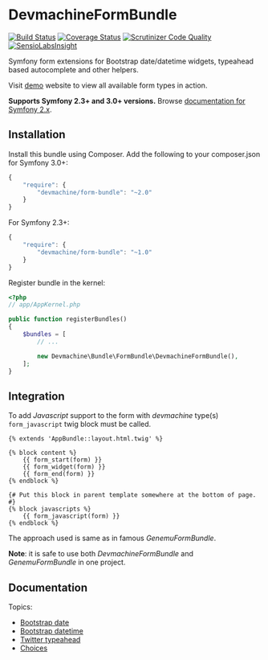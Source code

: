 # DevmachineFormBundle

[![Build Status](https://travis-ci.org/lakiboy/devmachine-form-bundle.svg?branch=master)](https://travis-ci.org/lakiboy/devmachine-form-bundle) [![Coverage Status](https://coveralls.io/repos/lakiboy/devmachine-form-bundle/badge.svg?branch=master&service=github)](https://coveralls.io/github/lakiboy/devmachine-form-bundle?branch=master) [![Scrutinizer Code Quality](https://scrutinizer-ci.com/g/lakiboy/devmachine-form-bundle/badges/quality-score.png?b=master)](https://scrutinizer-ci.com/g/lakiboy/devmachine-form-bundle/?branch=master) [![SensioLabsInsight](https://insight.sensiolabs.com/projects/b774b740-3eca-4084-ac1f-2aee3129ee47/mini.png)](https://insight.sensiolabs.com/projects/b774b740-3eca-4084-ac1f-2aee3129ee47)

Symfony form extensions for Bootstrap date/datetime widgets, typeahead based autocomplete and other helpers.

Visit [demo](http://forms.devmachine.net) website to view all available form types in action.

__Supports Symfony 2.3+ and 3.0+ versions.__ Browse [documentation for Symfony 2.x](https://github.com/lakiboy/devmachine-form-bundle/tree/1.0).

## Installation

Install this bundle using Composer. Add the following to your composer.json for Symfony 3.0+:

```javascript
{
    "require": {
        "devmachine/form-bundle": "~2.0"
    }
}
```

For Symfony 2.3+:

```javascript
{
    "require": {
        "devmachine/form-bundle": "~1.0"
    }
}
```

Register bundle in the kernel:

```php
<?php
// app/AppKernel.php

public function registerBundles()
{
    $bundles = [
        // ...

        new Devmachine\Bundle\FormBundle\DevmachineFormBundle(),
    ];
}
```

## Integration

To add _Javascript_ support to the form with _devmachine_ type(s) `form_javascript` twig block must be called.

```twig
{% extends 'AppBundle::layout.html.twig' %}

{% block content %}
    {{ form_start(form) }}
    {{ form_widget(form) }}
    {{ form_end(form) }}
{% endblock %}

{# Put this block in parent template somewhere at the bottom of page. #}
{% block javascripts %}
    {{ form_javascript(form) }}
{% endblock %}
```

The approach used is same as in famous _GenemuFormBundle_.

__Note__: it is safe to use both _DevmachineFormBundle_ and _GenemuFormBundle_ in one project.

## Documentation

Topics:

 - [Bootstrap date](https://github.com/lakiboy/devmachine-form-bundle/blob/master/Resources/doc/date.md)
 - [Bootstrap datetime](https://github.com/lakiboy/devmachine-form-bundle/blob/master/Resources/doc/datetime.md)
 - [Twitter typeahead](https://github.com/lakiboy/devmachine-form-bundle/blob/master/Resources/doc/typeahead.md)
 - [Choices](https://github.com/lakiboy/devmachine-form-bundle/blob/master/Resources/doc/choices.md)
